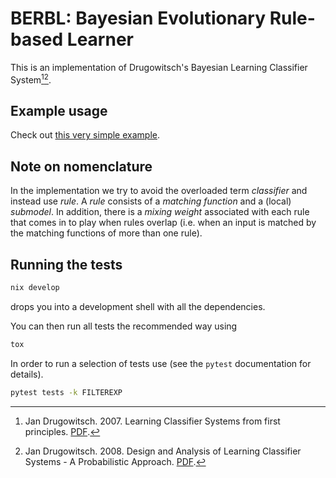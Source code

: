 # BERBL: Bayesian Evolutionary Rule-based Learner


This is an implementation of Drugowitsch's Bayesian Learning Classifier System[^1][^2].


[^1]: Jan Drugowitsch. 2007. Learning Classifier Systems from first principles.
    [PDF](https://drugowitschlab.hms.harvard.edu/files/drugowitschlab/files/thesis2007.pdf).
[^2]: Jan Drugowitsch. 2008. Design and Analysis of Learning Classifier Systems - A Probabilistic Approach.
    [PDF](https://drugowitschlab.hms.harvard.edu/files/drugowitschlab/files/lcsbook2008.pdf).
    
## Example usage


Check out [this very simple example](src/examples/identity_function.py).


## Note on nomenclature


In the implementation we try to avoid the overloaded term *classifier* and
instead use *rule*. A *rule* consists of a *matching function* and a (local)
*submodel*. In addition, there is a *mixing weight* associated with each rule
that comes in to play when rules overlap (i.e. when an input is matched by the
matching functions of more than one rule).


## Running the tests


```bash
nix develop
```
drops you into a development shell with all the dependencies.


You can then run all tests the recommended way using
```bash
tox
```


In order to run a selection of tests use (see the `pytest` documentation for
details).
```bash
pytest tests -k FILTEREXP
```
